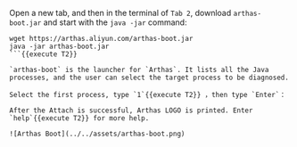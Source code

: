 Open a new tab, and then in the terminal of `Tab 2`, download `arthas-boot.jar` and start with the `java -jar` command:

```
wget https://arthas.aliyun.com/arthas-boot.jar
java -jar arthas-boot.jar
```{{execute T2}}

`arthas-boot` is the launcher for `Arthas`. It lists all the Java processes, and the user can select the target process to be diagnosed.

Select the first process, type `1`{{execute T2}} ，then type `Enter`：

After the Attach is successful, Arthas LOGO is printed. Enter `help`{{execute T2}} for more help.

![Arthas Boot](../../assets/arthas-boot.png)
